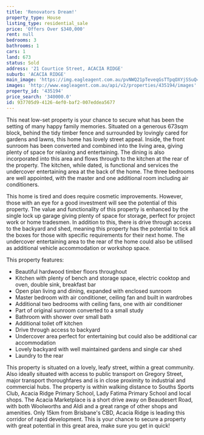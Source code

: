 ```yaml
---
title: 'Renovators Dream!'
property_type: House
listing_type: residential_sale
price: 'Offers Over $340,000'
rent: null
bedrooms: 3
bathrooms: 1
cars: 1
land: 673
status: Sold
address: '21 Courtice Street, ACACIA RIDGE'
suburb: 'ACACIA RIDGE'
main_image: 'https://img.eagleagent.com.au/pvNWQ21pTeveqGsTTpqOXYjSSuQ=/1280x854/smart/https://s3-us-west-2.amazonaws.com/eagleagent-orig/images/6821582/126729526-image-M.jpg'
images: 'http://www.eagleagent.com.au/api/v2/properties/435194/images'
property_id: '435194'
price_search: '340000.0'
id: 937705d9-4126-4ef0-baf2-007eddea5677
---
```

This neat low-set property is your chance to secure what has been the setting of many happy family memories. Situated on a generous 673sqm block, behind the tidy timber fence and surrounded by lovingly cared for gardens and lawns, this home has lovely street appeal. Inside, the front sunroom has been converted and combined into the living area, giving plenty of space for relaxing and entertaining. The dining is also incorporated into this area and flows through to the kitchen at the rear of the property. The kitchen, while dated, is functional and services the undercover entertaining area at the back of the home. The three bedrooms are well appointed, with the master and one additional room including air conditioners.

This home is tired and does require cosmetic improvements. However, those with an eye for a good investment will see the potential of this property. The value and functionality of this property is enhanced by the single lock up garage giving plenty of space for storage, perfect for project work or home tradesmen. In addition to this, there is drive through access to the backyard and shed, meaning this property has the potential to tick all the boxes for those with specific requirements for their next home. The undercover entertaining area to the rear of the home could also be utilised as additional vehicle accommodation or workshop space.

This property features:

*  Beautiful hardwood timber floors throughout
*  Kitchen with plenty of bench and storage space, electric cooktop and oven, double sink, breakfast bar
*  Open plan living and dining, expanded with enclosed sunroom
*  Master bedroom with air conditioner, ceiling fan and built in wardrobes
*  Additional two bedrooms with ceiling fans, one with air conditioner
*  Part of original sunroom converted to a small study
*  Bathroom with shower over small bath
*  Additional toilet off kitchen
*  Drive through access to backyard
*  Undercover area perfect for entertaining but could also be additional car accommodation
*  Lovely backyard with well maintained gardens and single car shed
*  Laundry to the rear

This property is situated on a lovely, leafy street, within a great community. Also ideally situated with access to public transport on Gregory Street, major transport thoroughfares and is in close proximity to industrial and commercial hubs. The property is within walking distance to Souths Sports Club, Acacia Ridge Primary School, Lady Fatima Primary School and local shops. The Acacia Marketplace is a short drive away on Beaudesert Road, with both Woolworths and Aldi and a great range of other shops and amenities. Only 15km from Brisbane's CBD, Acacia Ridge is leading this corridor of rapid development. This is your chance to secure a property with great potential in this great area, make sure you get in quick!